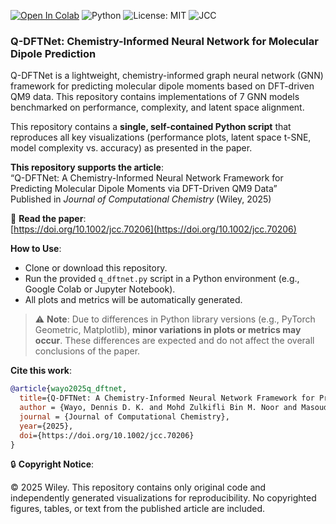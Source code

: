 [![Open In Colab](https://colab.research.google.com/assets/colab-badge.svg)](https://colab.research.google.com/github/DennisWayo/Q-DFTNet/blob/main/q_dftnet.py)
![Python](https://img.shields.io/badge/python-3.8+-blue.svg)
![License: MIT](https://img.shields.io/badge/License-MIT-yellow.svg)
![JCC](https://img.shields.io/badge/Journal%20of%20Computational%20Chemistry-2025-blue)

### Q-DFTNet: Chemistry-Informed Neural Network for Molecular Dipole Prediction

Q-DFTNet is a lightweight, chemistry-informed graph neural network (GNN) framework for predicting molecular dipole moments based on DFT-driven QM9 data. This repository contains implementations of 7 GNN models benchmarked on performance, complexity, and latent space alignment. 

This repository contains a **single, self-contained Python script** that reproduces all key visualizations (performance plots, latent space t-SNE, model complexity vs. accuracy) as presented in the paper.


**This repository supports the article**:  
“Q-DFTNet: A Chemistry-Informed Neural Network Framework for Predicting Molecular Dipole Moments via DFT-Driven QM9 Data”  
Published in *Journal of Computational Chemistry* (Wiley, 2025)

📘 **Read the paper**:  
[https://doi.org/10.1002/jcc.70206](https://doi.org/10.1002/jcc.70206)



**How to Use**:
- Clone or download this repository.
- Run the provided `q_dftnet.py` script in a Python environment (e.g., Google Colab or Jupyter Notebook).
- All plots and metrics will be automatically generated.

> ⚠️ **Note**: Due to differences in Python library versions (e.g., PyTorch Geometric, Matplotlib), **minor variations in plots or metrics may occur**. These differences are expected and do not affect the overall conclusions of the paper.


**Cite this work**:
```bibtex
@article{wayo2025q_dftnet,
  title={Q-DFTNet: A Chemistry-Informed Neural Network Framework for Predicting Molecular Dipole Moments via DFT-Driven QM9 Data},
  author = {Wayo, Dennis D. K. and Mohd Zulkifli Bin M. Noor and Masoud Darvish Ganj and Camila Martins Saporetti and Leonardo Goliatt},
  journal = {Journal of Computational Chemistry},
  year={2025},
  doi={https://doi.org/10.1002/jcc.70206}
}
```

🔒 **Copyright Notice**:

© 2025 Wiley. This repository contains only original code and independently generated visualizations for reproducibility.
No copyrighted figures, tables, or text from the published article are included.
